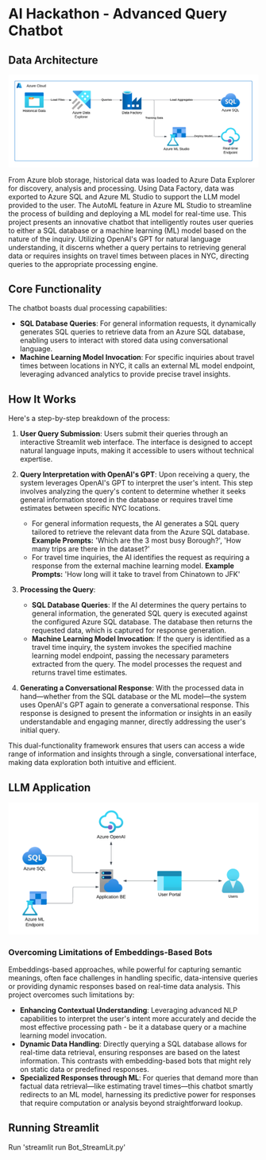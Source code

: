 # AI Hackathon - Advanced Query Chatbot

## Data Architecture

![alt text](/diagrams/PGJR%20-%20Architecture%20-%20Data%20Processing.png)

From Azure blob storage, historical data was loaded to Azure Data Explorer for discovery, analysis and processing. Using Data Factory, data was exported to Azure SQL and Azure ML Studio to support the LLM model provided to the user. The AutoML feature in Azure ML Studio to streamline the process of building and deploying a ML model for real-time use.
This project presents an innovative chatbot that intelligently routes user queries to either a SQL database or a machine learning (ML) model based on the nature of the inquiry. Utilizing OpenAI's GPT for natural language understanding, it discerns whether a query pertains to retrieving general data or requires insights on travel times between places in NYC, directing queries to the appropriate processing engine.

## Core Functionality

The chatbot boasts dual processing capabilities:
- **SQL Database Queries**: For general information requests, it dynamically generates SQL queries to retrieve data from an Azure SQL database, enabling users to interact with stored data using conversational language.
- **Machine Learning Model Invocation**: For specific inquiries about travel times between locations in NYC, it calls an external ML model endpoint, leveraging advanced analytics to provide precise travel insights.

## How It Works

Here's a step-by-step breakdown of the process:

1. **User Query Submission**: Users submit their queries through an interactive Streamlit web interface. The interface is designed to accept natural language inputs, making it accessible to users without technical expertise.

2. **Query Interpretation with OpenAI's GPT**: Upon receiving a query, the system leverages OpenAI's GPT to interpret the user's intent. This step involves analyzing the query's content to determine whether it seeks general information stored in the database or requires travel time estimates between specific NYC locations.

    - For general information requests, the AI generates a SQL query tailored to retrieve the relevant data from the Azure SQL database.
    **Example Prompts:**  'Which are the 3 most busy Borough?', 'How many trips are there in the dataset?'
    - For travel time inquiries, the AI identifies the request as requiring a response from the external machine learning model.
    **Example Prompts:**  'How long will it take to travel from Chinatown to JFK'

3. **Processing the Query**:
    - **SQL Database Queries**: If the AI determines the query pertains to general information, the generated SQL query is executed against the configured Azure SQL database. The database then returns the requested data, which is captured for response generation.
    - **Machine Learning Model Invocation**: If the query is identified as a travel time inquiry, the system invokes the specified machine learning model endpoint, passing the necessary parameters extracted from the query. The model processes the request and returns travel time estimates.

4. **Generating a Conversational Response**: With the processed data in hand—whether from the SQL database or the ML model—the system uses OpenAI's GPT again to generate a conversational response. This response is designed to present the information or insights in an easily understandable and engaging manner, directly addressing the user's initial query.

This dual-functionality framework ensures that users can access a wide range of information and insights through a single, conversational interface, making data exploration both intuitive and efficient.

## LLM Application

![alt text](/diagrams/PGJR%20-%20Architecture%20-%20User%20Interface.png)

### Overcoming Limitations of Embeddings-Based Bots

Embeddings-based approaches, while powerful for capturing semantic meanings, often face challenges in handling specific, data-intensive queries or providing dynamic responses based on real-time data analysis. This project overcomes such limitations by:

- **Enhancing Contextual Understanding**: Leveraging advanced NLP capabilities to interpret the user's intent more accurately and decide the most effective processing path - be it a database query or a machine learning model invocation.
- **Dynamic Data Handling**: Directly querying a SQL database allows for real-time data retrieval, ensuring responses are based on the latest information. This contrasts with embedding-based bots that might rely on static data or predefined responses.
- **Specialized Responses through ML**: For queries that demand more than factual data retrieval—like estimating travel times—this chatbot smartly redirects to an ML model, harnessing its predictive power for responses that require computation or analysis beyond straightforward lookup.


## Running Streamlit

Run 'streamlit run Bot_StreamLit.py'
